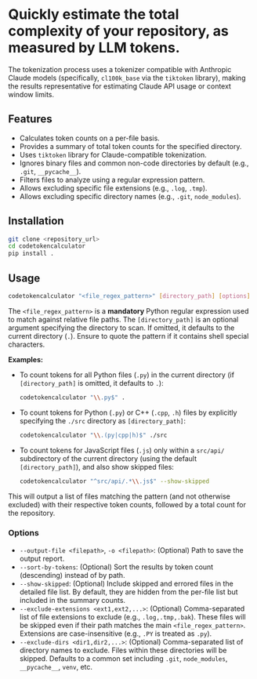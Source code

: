 # Quickly estimate the total complexity of your repository, as measured by LLM tokens.

The tokenization process uses a tokenizer compatible with Anthropic Claude models (specifically, `cl100k_base` via the `tiktoken` library), making the results representative for estimating Claude API usage or context window limits.

## Features

-   Calculates token counts on a per-file basis.
-   Provides a summary of total token counts for the specified directory.
-   Uses `tiktoken` library for Claude-compatible tokenization.
-   Ignores binary files and common non-code directories by default (e.g., `.git`, `__pycache__`).
-   Filters files to analyze using a regular expression pattern.
-   Allows excluding specific file extensions (e.g., `.log`, `.tmp`).
-   Allows excluding specific directory names (e.g., `.git`, `node_modules`).

## Installation

```bash
git clone <repository_url>
cd codetokencalculator
pip install .
```


## Usage

```bash
codetokencalculator "<file_regex_pattern>" [directory_path] [options]
```
The `<file_regex_pattern>` is a **mandatory** Python regular expression used to match against relative file paths.
The `[directory_path]` is an optional argument specifying the directory to scan. If omitted, it defaults to the current directory (`.`).
Ensure to quote the pattern if it contains shell special characters.

**Examples:**
- To count tokens for all Python files (`.py`) in the current directory (if `[directory_path]` is omitted, it defaults to `.`):
  ```bash
  codetokencalculator "\\.py$" .
  ```
- To count tokens for Python (`.py`) or C++ (`.cpp`, `.h`) files by explicitly specifying the `./src` directory as `[directory_path]`:
  ```bash
  codetokencalculator "\\.(py|cpp|h)$" ./src
  ```
- To count tokens for JavaScript files (`.js`) only within a `src/api/` subdirectory of the current directory (using the default `[directory_path]`), and also show skipped files:
  ```bash
  codetokencalculator "^src/api/.*\\.js$" --show-skipped
  ```

This will output a list of files matching the pattern (and not otherwise excluded) with their respective token counts, followed by a total count for the repository.

### Options

-   `--output-file <filepath>`, `-o <filepath>`: (Optional) Path to save the output report.
-   `--sort-by-tokens`: (Optional) Sort the results by token count (descending) instead of by path.
-   `--show-skipped`: (Optional) Include skipped and errored files in the detailed file list. By default, they are hidden from the per-file list but included in the summary counts.
-   `--exclude-extensions <ext1,ext2,...>`: (Optional) Comma-separated list of file extensions to exclude (e.g., `.log,.tmp,.bak`). These files will be skipped even if their path matches the main `<file_regex_pattern>`. Extensions are case-insensitive (e.g., `.PY` is treated as `.py`).
-   `--exclude-dirs <dir1,dir2,...>`: (Optional) Comma-separated list of directory names to exclude. Files within these directories will be skipped. Defaults to a common set including `.git`, `node_modules`, `__pycache__`, `venv`, etc.
